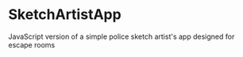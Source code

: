 # SketchArtistApp
JavaScript version of a simple police sketch artist's app designed for escape rooms
